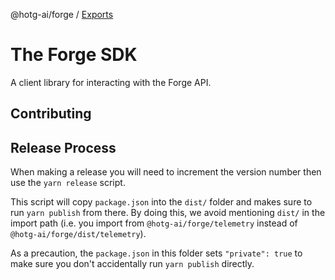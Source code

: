 @hotg-ai/forge / [Exports](modules.md)

# The Forge SDK

A client library for interacting with the Forge API.

## Contributing

## Release Process

When making a release you will need to increment the version number then use
the `yarn release` script.

This script will copy `package.json` into the `dist/` folder and makes sure to
run `yarn publish` from there. By doing this, we avoid mentioning `dist/` in the
import path (i.e. you import from `@hotg-ai/forge/telemetry` instead of
`@hotg-ai/forge/dist/telemetry`).

As a precaution, the `package.json` in this folder sets `"private": true` to
make sure you don't accidentally run `yarn publish` directly.

